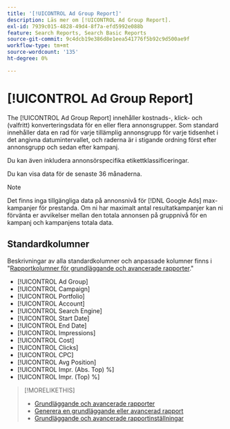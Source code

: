```yaml
---
title: '[!UICONTROL Ad Group Report]'
description: Läs mer om [!UICONTROL Ad Group Report].
exl-id: 7939c015-4828-49d4-8f7a-efd5992e088b
feature: Search Reports, Search Basic Reports
source-git-commit: 9c4dcb19e386d8e1eea541776f5b92c9d500ae9f
workflow-type: tm+mt
source-wordcount: '135'
ht-degree: 0%

---
```


# [!UICONTROL Ad Group Report]

The [!UICONTROL Ad Group Report] innehåller kostnads-, klick- och (valfritt) konverteringsdata för en eller flera annonsgrupper. Som standard innehåller data en rad för varje tillämplig annonsgrupp för varje tidsenhet i det angivna datumintervallet, och raderna är i stigande ordning först efter annonsgrupp och sedan efter kampanj.

Du kan även inkludera annonsörspecifika etikettklassificeringar.

Du kan visa data för de senaste 36 månaderna.

>[!NOTE]
>
>Det finns inga tillgängliga data på annonsnivå för [!DNL Google Ads] max-kampanjer för prestanda. Om ni har maximalt antal resultatkampanjer kan ni förvänta er avvikelser mellan den totala annonsen på gruppnivå för en kampanj och kampanjens totala data.

## Standardkolumner

Beskrivningar av alla standardkolumner och anpassade kolumner finns i &quot;[Rapportkolumner för grundläggande och avancerade rapporter](basic-advanced-report-columns.md).&quot;

* [!UICONTROL Ad Group]
* [!UICONTROL Campaign]
* [!UICONTROL Portfolio]
* [!UICONTROL Account]
* [!UICONTROL Search Engine]
* [!UICONTROL Start Date]
* [!UICONTROL End Date]
* [!UICONTROL Impressions]
* [!UICONTROL Cost]
* [!UICONTROL Clicks]
* [!UICONTROL CPC]
* [!UICONTROL Avg Position]
* [!UICONTROL Impr. (Abs. Top) %]
* [!UICONTROL Impr. (Top) %]

>[!MORELIKETHIS]
>
>* [Grundläggande och avancerade rapporter](basic-advanced-report-about.md)
>* [Generera en grundläggande eller avancerad rapport](basic-advanced-report-generate.md)
>* [Grundläggande och avancerade rapportinställningar](basic-advanced-report-settings.md)
